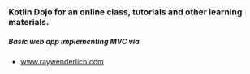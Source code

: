 ### Kotlin Dojo for an online class, tutorials and other learning materials.

##### Basic web app implementing **MVC** via 
- www.raywenderlich.com







